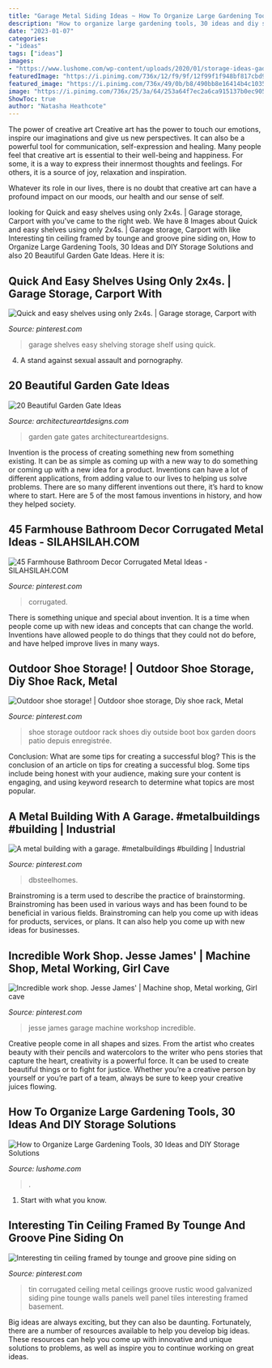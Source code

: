 ```yaml
---
title: "Garage Metal Siding Ideas ~ How To Organize Large Gardening Tools, 30 Ideas And Diy Storage Solutions"
description: "How to organize large gardening tools, 30 ideas and diy storage solutions"
date: "2023-01-07"
categories:
- "ideas"
tags: ["ideas"]
images:
- "https://www.lushome.com/wp-content/uploads/2020/01/storage-ideas-gadening-tools-11.jpg"
featuredImage: "https://i.pinimg.com/736x/12/f9/9f/12f99f1f948bf817cbd908874ad9274a.jpg"
featured_image: "https://i.pinimg.com/736x/49/0b/b8/490bb8e16414b4c103559c7418abaff6--outdoor-shoe-storage-garden.jpg"
image: "https://i.pinimg.com/736x/25/3a/64/253a64f7ec2a6ca915137b0ec9051eaa--garage-shop-garage-workshop.jpg"
ShowToc: true
author: "Natasha Heathcote"
---
```



The power of creative art
Creative art has the power to touch our emotions, inspire our imaginations and give us new perspectives. It can also be a powerful tool for communication, self-expression and healing.
Many people feel that creative art is essential to their well-being and happiness. For some, it is a way to express their innermost thoughts and feelings. For others, it is a source of joy, relaxation and inspiration.

Whatever its role in our lives, there is no doubt that creative art can have a profound impact on our moods, our health and our sense of self.

	

		
looking for Quick and easy shelves using only 2x4s. | Garage storage, Carport with you've came to the right web. We have 8 Images about Quick and easy shelves using only 2x4s. | Garage storage, Carport with like Interesting tin ceiling framed by tounge and groove pine siding on, How to Organize Large Gardening Tools, 30 Ideas and DIY Storage Solutions and also 20 Beautiful Garden Gate Ideas. Here it is:
		
    
## Quick And Easy Shelves Using Only 2x4s. | Garage Storage, Carport With

<img loading=lazy src="https://i.pinimg.com/736x/34/5c/76/345c76bcb66d0e83db70f5f9a59b65de--easy-shelves.jpg" onerror="this.onerror=null;this.src='https://tse1.mm.bing.net/th?id=OIP.y1PRl2OFoLpePzRucw25ZwHaJ3&amp;pid=15.1';" alt="Quick and easy shelves using only 2x4s. | Garage storage, Carport with">

_Source: pinterest.com_

>garage shelves easy shelving storage shelf using quick. 

	

4. A stand against sexual assault and pornography.

    
## 20 Beautiful Garden Gate Ideas

<img loading=lazy src="https://www.architectureartdesigns.com/wp-content/uploads/2013/03/Gates-ArchitectureArtDesigns-6.jpg" onerror="this.onerror=null;this.src='https://tse3.mm.bing.net/th?id=OIP.SGeevEAtPGw3-zs_8P6foQAAAA&amp;pid=15.1';" alt="20 Beautiful Garden Gate Ideas">

_Source: architectureartdesigns.com_

>garden gate gates architectureartdesigns. 

	

Invention is the process of creating something new from something existing. It can be as simple as coming up with a new way to do something or coming up with a new idea for a product. Inventions can have a lot of different applications, from adding value to our lives to helping us solve problems. There are so many different inventions out there, it’s hard to know where to start. Here are 5 of the most famous inventions in history, and how they helped society.

    
## 45 Farmhouse Bathroom Decor Corrugated Metal Ideas - SILAHSILAH.COM

<img loading=lazy src="https://i.pinimg.com/736x/ee/ad/0e/eead0e016e5cdd3e261218b6e7819014.jpg" onerror="this.onerror=null;this.src='https://tse1.mm.bing.net/th?id=OIP.VYxgpa2S78Q3lnuFTGitjAHaJ6&amp;pid=15.1';" alt="45 Farmhouse Bathroom Decor Corrugated Metal Ideas - SILAHSILAH.COM">

_Source: pinterest.com_

>corrugated. 

	

There is something unique and special about invention. It is a time when people come up with new ideas and concepts that can change the world. Inventions have allowed people to do things that they could not do before, and have helped improve lives in many ways.

    
## Outdoor Shoe Storage! | Outdoor Shoe Storage, Diy Shoe Rack, Metal

<img loading=lazy src="https://i.pinimg.com/736x/49/0b/b8/490bb8e16414b4c103559c7418abaff6--outdoor-shoe-storage-garden.jpg" onerror="this.onerror=null;this.src='https://tse4.mm.bing.net/th?id=OIP.6lJ_PsL1oNvyIxA4gKR0bQHaJ3&amp;pid=15.1';" alt="Outdoor shoe storage! | Outdoor shoe storage, Diy shoe rack, Metal">

_Source: pinterest.com_

>shoe storage outdoor rack shoes diy outside boot box garden doors patio depuis enregistrée. 

	

Conclusion: What are some tips for creating a successful blog?
This is the conclusion of an article on tips for creating a successful blog. 
Some tips include being honest with your audience, making sure your content is engaging, and using keyword research to determine what topics are most popular.

    
## A Metal Building With A Garage. #metalbuildings #building | Industrial

<img loading=lazy src="https://i.pinimg.com/736x/12/f9/9f/12f99f1f948bf817cbd908874ad9274a.jpg" onerror="this.onerror=null;this.src='https://tse3.mm.bing.net/th?id=OIP.v1qsc1Xu00yhaWcIoc0TkwHaKe&amp;pid=15.1';" alt="A metal building with a garage. #metalbuildings #building | Industrial">

_Source: pinterest.com_

>dbsteelhomes. 

	

Brainstroming is a term used to describe the practice of brainstorming. Brainstroming has been used in various ways and has been found to be beneficial in various fields. Brainstroming can help you come up with ideas for products, services, or plans. It can also help you come up with new ideas for businesses.

    
## Incredible Work Shop. Jesse James&#039; | Machine Shop, Metal Working, Girl Cave

<img loading=lazy src="https://i.pinimg.com/736x/25/3a/64/253a64f7ec2a6ca915137b0ec9051eaa--garage-shop-garage-workshop.jpg" onerror="this.onerror=null;this.src='https://tse2.mm.bing.net/th?id=OIP.pnl_6-njvyRXSXpVnmzQzQHaJ4&amp;pid=15.1';" alt="Incredible work shop. Jesse James&#039; | Machine shop, Metal working, Girl cave">

_Source: pinterest.com_

>jesse james garage machine workshop incredible. 

	

Creative people come in all shapes and sizes. From the artist who creates beauty with their pencils and watercolors to the writer who pens stories that capture the heart, creativity is a powerful force. It can be used to create beautiful things or to fight for justice. Whether you’re a creative person by yourself or you’re part of a team, always be sure to keep your creative juices flowing.

    
## How To Organize Large Gardening Tools, 30 Ideas And DIY Storage Solutions

<img loading=lazy src="https://www.lushome.com/wp-content/uploads/2020/01/storage-ideas-gadening-tools-11.jpg" onerror="this.onerror=null;this.src='https://tse2.mm.bing.net/th?id=OIP.1GGCyq0UV2ovxBIfGfxOiwHaJ3&amp;pid=15.1';" alt="How to Organize Large Gardening Tools, 30 Ideas and DIY Storage Solutions">

_Source: lushome.com_

>. 

	

1. Start with what you know.

    
## Interesting Tin Ceiling Framed By Tounge And Groove Pine Siding On

<img loading=lazy src="https://i.pinimg.com/736x/3e/19/71/3e19710f7e00b72ea75560b3fcb0bf11--tin-on-walls-corrugated-tin.jpg?b=t" onerror="this.onerror=null;this.src='https://tse3.mm.bing.net/th?id=OIP.pXPdBAC9qx1rF6wT90raLQHaJ6&amp;pid=15.1';" alt="Interesting tin ceiling framed by tounge and groove pine siding on">

_Source: pinterest.com_

>tin corrugated ceiling metal ceilings groove rustic wood galvanized siding pine tounge walls panels well panel tiles interesting framed basement. 

	

Big ideas are always exciting, but they can also be daunting. Fortunately, there are a number of resources available to help you develop big ideas. These resources can help you come up with innovative and unique solutions to problems, as well as inspire you to continue working on great ideas.

